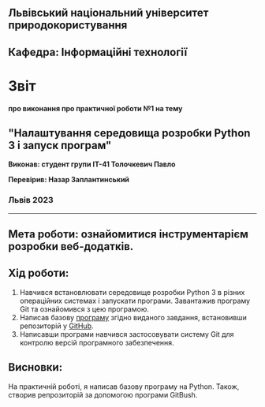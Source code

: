 ## Львівський національний університет природокористування

## Кафедра: Інформаційні технології


# Звіт
#### про виконання про практичної роботи №1 на тему 

## "Налаштування середовища розробки Python 3 і запуск програм"

**Виконав: студент групи ІТ-41 Толочкевич Павло**

**Перевірив: Назар Заплантинський**


### Львів 2023
-------------------------------------------------------------
## Мета роботи: ознайомитися інструментарієм розробки веб-додатків.
## Хід роботи:
1. Навчився встановлювати середовище розробки Python 3 в різних операційних системах і запускати програми. Завантажив програму Git та ознайомився з цею програмою.
2. Написав базову [програму](./script.py) згідно виданого завдання, встановивши репозиторій у [GitHub](https://github.com/Pasha072002/OOP). 
3. Написавши програми навчився застосовувати систему Git для контролю версій програмного забезпечення.

## Висновки:
 На практичній роботі, я написав базову програму на Python. Також, створив репрозиторій за допомогою програми GitBush. 
